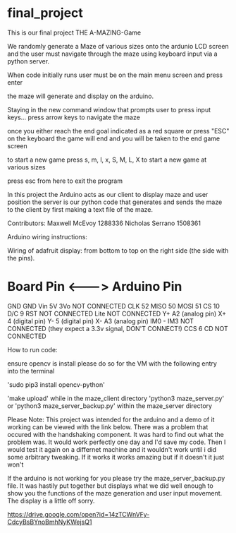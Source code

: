 # final_project

This is our final project THE A-MAZING-Game

  We randomly generate a Maze of various sizes onto the ardunio LCD screen and the user must
  navigate through the maze using keyboard input via a python server.

  When code initially runs user must be on the main menu screen and press enter

  the maze will generate and display on the arduino.

  Staying in the new command window that prompts user to press input keys... press arrow keys to
  navigate the maze

  once you either reach the end goal indicated as a red square or press "ESC" on the keyboard the
  game will end and you will be taken to the end game screen

  to start a new game press s, m, l, x, S, M, L, X to start a new game at various sizes

  press esc from here to exit the program

In this project the Arduino acts as our client to display maze and user position
the server is our python code that generates and sends the maze to the client by first making
a text file of the maze.



Contributors:
Maxwell McEvoy 1288336
Nicholas Serrano 1508361

Arduino wiring instructions:

Wiring of adafruit display: from bottom to top on the right side (the side with the pins).

Board Pin <---> Arduino Pin
===========================
GND             GND
Vin             5V
3Vo             NOT CONNECTED
CLK             52
MISO            50
MOSI            51
CS              10
D/C             9
RST             NOT CONNECTED
Lite            NOT CONNECTED
Y+              A2 (analog pin)
X+              4  (digital pin)
Y-              5  (digital pin)
X-              A3 (analog pin)
IM0 - IM3       NOT CONNECTED (they expect a 3.3v signal, DON'T CONNECT!)
CCS             6
CD              NOT CONNECTED

How to run code:

  ensure opencv is install please do so for the VM with the following entry into the terminal

  'sudo pip3 install opencv-python'

  'make upload' while in the maze_client directory
  'python3 maze_server.py' or 'python3 maze_server_backup.py' within the maze_server directory

Please Note:
  This project was intended for the arduino and a demo of it working can be viewed with the link
  below. There was a problem that occured with the handshaking component. It was hard to find out
  what the problem was. It would work perfectly one day and I'd save my code. Then I would test it again
  on a differnet machine and it wouldn't work until i did some arbitrary tweaking.
  If it works it works amazing but if it doesn't it just won't

  If the arduino is not working for you please try the maze_server_backup.py file. It was hastily
  put together but displays what we did well enough to show you the functions of the maze generation
  and user input movement. The display is a little off sorry.

  https://drive.google.com/open?id=14zTCWnVFy-CdcyBsBYnoBmhNyKWejsQ1
